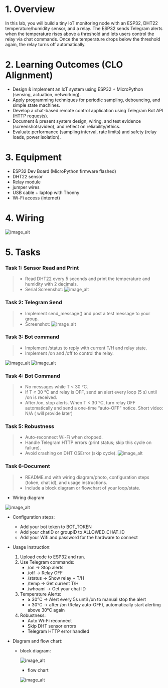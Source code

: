 
# 1. Overview

   In this lab, you will build a tiny IoT monitoring node with an ESP32, DHT22 temperature/humidity sensor, and a relay. The ESP32 sends Telegram alerts when the temperature rises above a threshold and lets users control the relay via chat commands. Once the temperature drops below the threshold again, the relay turns off automatically.

# 2. Learning Outcomes (CLO Alignment)
   - Design & implement an IoT system using ESP32 + MicroPython (sensing, actuation, networking).
   - Apply programming techniques for periodic sampling, debouncing, and simple state machines.
   - Develop a chat-based remote control application using Telegram Bot API (HTTP requests).
   - Document & present system design, wiring, and test evidence (screenshots/video), and reflect on reliability/ethics.
   - Evaluate performance (sampling interval, rate limits) and safety (relay loads, power isolation).
   
# 3. Equipment
   - ESP32 Dev Board (MicroPython firmware flashed)
   - DHT22 sensor
   - Relay module
   - jumper wires
   - USB cable + laptop with Thonny
   - Wi-Fi access (internet)

# 4. Wiring
   ![image_alt](https://github.com/HeangMapanha/IOT-class-AUPP-2025-Taing-Muyleang_Group9/blob/main/Pictures/Materials.png?raw=true)

# 5. Tasks

   ### Task 1: Sensor Read and Print
   > - Read DHT22 every 5 seconds and print the temperature and humidity with 2 decimals.
   > - Serial Screenshot:
   ![image_alt](https://github.com/HeangMapanha/IOT-class-AUPP-2025-Taing-Muyleang_Group9/blob/main/Pictures/message%233.jpeg?raw=true)
   

   ### Task 2: Telegram Send
   > - Implement send_message() and post a test message to your group.
   > - Screenshot:
   ![image_alt](https://github.com/HeangMapanha/IOT-class-AUPP-2025-Taing-Muyleang_Group9/blob/main/Pictures/message%233.jpeg?raw=true)

   
   ### Task 3: Bot command
   > - Implement /status to reply with current T/H and relay state.
   > - Implement /on and /off to control the relay.

   ![image_alt](https://github.com/HeangMapanha/IOT-class-AUPP-2025-Taing-Muyleang_Group9/blob/main/Pictures/message%231.jpeg?raw=true)
   ![image_alt](https://github.com/HeangMapanha/IOT-class-AUPP-2025-Taing-Muyleang_Group9/blob/main/Pictures/message%232.jpeg?raw=true)


   ### Task 4: Bot Command
   > - No messages while T < 30 °C.
   > - If T ≥ 30 °C and relay is OFF, send an alert every loop (5 s) until /on is received.
   > - After /on, stop alerts. When T < 30 °C, turn relay OFF automatically and send a one-time “auto-OFF” notice.
   Short video: N/A ( will provide later)

   ### Task 5: Robustness
   > - Auto-reconnect Wi-Fi when dropped.
   > - Handle Telegram HTTP errors (print status; skip this cycle on failure).
   > - Avoid crashing on DHT OSError (skip cycle).
   ![image_alt](https://github.com/HeangMapanha/IOT-class-AUPP-2025-Taing-Muyleang_Group9/blob/main/Pictures/codepic.jpeg?raw=true)


   ### Task 6-Document
   > - README.md with wiring diagram/photo, configuration steps (token, chat id), and usage instructions.
   > - Include a block diagram or flowchart of your loop/state.

   - Wiring diagram
     
   ![image_alt](https://github.com/HeangMapanha/IOT-class-AUPP-2025-Taing-Muyleang_Group9/blob/main/Pictures/wiring.png?raw=true)


   - Configuration steps:
     + Add your bot token to BOT_TOKEN
     + Add your chatID or groupID to ALLOWED_CHAT_ID
     + Add your Wifi and password for the hardware to connect
   
   - Usage Instruction:
     1. Upload code to ESP32 and run.
     2. Use Telegram commands:
        + /on → Stop alerts
        + /off → Relay OFF
        + /status → Show relay + T/H
        + /temp → Get current T/H
        + /whoami → Get your chat ID
      3. Temperature Alerts:
         + ≥ 30°C → Alert every 5s until /on to manual stop the alert
         + < 30°C → after /on (Relay auto-OFF), automatically start alerting above 30°C again
      4. Robustness:
         + Auto Wi-Fi reconnect
         + Skip DHT sensor errors
         + Telegram HTTP error handled
  
   - Diagram and flow chart:
     + block diagram:
       
        ![image_alt](https://github.com/mleanggg/IOT-class-AUPP-2025-Taing-Muyleang_Group9/blob/37489e7743e2e955ed8ebf69fc867a14965bec1a/photo_2025-09-07%2007.44.30.jpeg?raw=true)

       + flow chart
      
       ![image_alt](https://github.com/mleanggg/IOT-class-AUPP-2025-Taing-Muyleang_Group9/blob/b09777d789e0c4d1f8a53f7005c2dd504b27cec4/photo_2025-09-07%2002.29.17.jpeg?raw=true)

    
       
   
   
